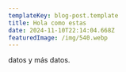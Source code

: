 ```yaml
---
templateKey: blog-post.template
title: Hola como estas
date: 2024-11-10T22:14:04.668Z
featuredImage: /img/540.webp
---
```

d﻿atos y más datos.